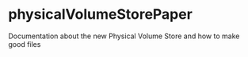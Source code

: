 # physicalVolumeStorePaper
Documentation about the new Physical Volume Store and how to make good files
